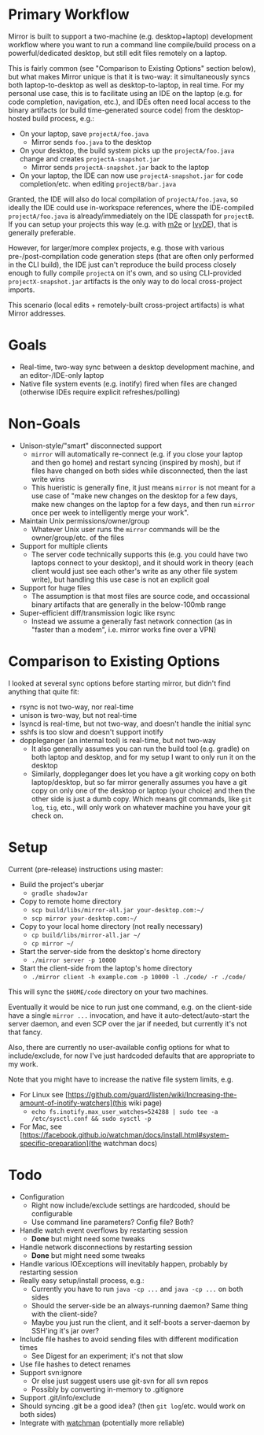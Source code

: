 
Primary Workflow
================

Mirror is built to support a two-machine (e.g. desktop+laptop) development workflow where you want to run a command line compile/build process on a powerful/dedicated desktop, but still edit files remotely on a laptop.

This is fairly common (see "Comparison to Existing Options" section below), but what makes Mirror unique is that it is two-way: it simultaneously syncs both laptop-to-desktop as well as desktop-to-laptop, in real time. For my personal use case, this is to facilitate using an IDE on the laptop (e.g. for code completion, navigation, etc.), and IDEs often need local access to the binary artifacts (or build time-generated source code) from the desktop-hosted build process, e.g.:

* On your laptop, save `projectA/foo.java`
  * Mirror sends `foo.java` to the desktop
* On your desktop, the build system picks up the `projectA/foo.java` change and creates `projectA-snapshot.jar`
  * Mirror sends `projectA-snapshot.jar` back to the laptop
* On your laptop, the IDE can now use `projectA-snapshot.jar` for code completion/etc. when editing `projectB/bar.java`

Granted, the IDE will also do local compilation of `projectA/foo.java`, so ideally the IDE could use in-workspace references, where the IDE-compiled `projectA/foo.java` is already/immediately on the IDE classpath for `projectB`. If you can setup your projects this way (e.g. with [m2e](http://www.eclipse.org/m2e/) or [IvyDE](https://ant.apache.org/ivy/ivyde/)), that is generally preferable.

However, for larger/more complex projects, e.g. those with various pre-/post-compilation code generation steps (that are often only performed in the CLI build), the IDE just can't reproduce the build process closely enough to fully compile `projectA` on it's own, and so using CLI-provided `projectX-snapshot.jar` artifacts is the only way to do local cross-project imports.

This scenario (local edits + remotely-built cross-project artifacts) is what Mirror addresses.

Goals
=====

* Real-time, two-way sync between a desktop development machine, and an editor-/IDE-only laptop
* Native file system events (e.g. inotify) fired when files are changed (otherwise IDEs require explicit refreshes/polling)

Non-Goals
=========

* Unison-style/"smart" disconnected support
  * `mirror` will automatically re-connect (e.g. if you close your laptop and then go home) and restart syncing (inspired by mosh), but if files have changed on both sides while disconnected, then the last write wins
  * This hueristic is generally fine, it just means `mirror` is not meant for a use case of "make new changes on the desktop for a few days, make new changes on the laptop for a few days, and then run `mirror` once per week to intelligently merge your work".
* Maintain Unix permissions/owner/group
  * Whatever Unix user runs the `mirror` commands will be the owner/group/etc. of the files
* Support for multiple clients
  * The server code technically supports this (e.g. you could have two laptops connect to your desktop), and it should work in theory (each client would just see each other's write as any other file system write), but handling this use case is not an explicit goal
* Support for huge files
  * The assumption is that most files are source code, and occassional binary artifacts that are generally in the below-100mb range
* Super-efficient diff/transmission logic like rsync
  * Instead we assume a generally fast network connection (as in "faster than a modem", i.e. mirror works fine over a VPN)

Comparison to Existing Options
==============================

I looked at several sync options before starting mirror, but didn't find anything that quite fit:

* rsync is not two-way, nor real-time
* unison is two-way, but not real-time
* lsyncd is real-time, but not two-way, and doesn't handle the initial sync
* sshfs is too slow and doesn't support inotify
* doppleganger (an internal tool) is real-time, but not two-way
  * It also generally assumes you can run the build tool (e.g. gradle) on both laptop and desktop, and for my setup I want to only run it on the desktop
  * Similarly, doppleganger does let you have a git working copy on both laptop/desktop, but so far mirror generally assumes you have a git copy on only one of the desktop or laptop (your choice) and then the other side is just a dumb copy. Which means git commands, like `git log`, `tig`, etc., will only work on whatever machine you have your git check on.

Setup
=====

Current (pre-release) instructions using master:

* Build the project's uberjar
  * `gradle shadowJar`
* Copy to remote home directory
  * `scp build/libs/mirror-all.jar your-desktop.com:~/`
  * `scp mirror your-desktop.com:~/`
* Copy to your local home directory (not really necessary)
  * `cp build/libs/mirror-all.jar ~/`
  * `cp mirror ~/`
* Start the server-side from the desktop's home directory
  * `./mirror server -p 10000`
* Start the client-side from the laptop's home directory
  * `./mirror client -h example.com -p 10000 -l ./code/ -r ./code/`

This will sync the `$HOME/code` directory on your two machines.

Eventually it would be nice to run just one command, e.g. on the client-side have a single `mirror ...` invocation, and have it auto-detect/auto-start the server daemon, and even SCP over the jar if needed, but currently it's not that fancy.

Also, there are currently no user-available config options for what to include/exclude, for now I've just hardcoded defaults that are appropriate to my work.

Note that you might have to increase the native file system limits, e.g.

* For Linux see [https://github.com/guard/listen/wiki/Increasing-the-amount-of-inotify-watchers](this wiki page)
  * `echo fs.inotify.max_user_watches=524288 | sudo tee -a /etc/sysctl.conf && sudo sysctl -p`
* For Mac, see [https://facebook.github.io/watchman/docs/install.html#system-specific-preparation](the watchman docs)

Todo
====

* Configuration
  * Right now include/exclude settings are hardcoded, should be configurable
  * Use command line parameters? Config file? Both?
* Handle watch event overflows by restarting session
  * **Done** but might need some tweaks
* Handle network disconnections by restarting session 
  * **Done** but might need some tweaks
* Handle various IOExceptions will inevitably happen, probably by restarting session
* Really easy setup/install process, e.g.:
  * Currently you have to run `java -cp ...` and `java -cp ...` on both sides
  * Should the server-side be an always-running daemon? Same thing with the client-side?
  * Maybe you just run the client, and it self-boots a server-daemon by SSH'ing it's jar over?
* Include file hashes to avoid sending files with different modification times
  * See Digest for an experiment; it's not that slow
* Use file hashes to detect renames
* Support svn:ignore
  * Or else just suggest users use git-svn for all svn repos
  * Possibly by converting in-memory to .gitignore
* Support .git/info/exclude
* Should syncing .git be a good idea? (then `git log`/etc. would work on both sides)
* Integrate with [watchman](https://facebook.github.io/watchman/) (potentially more reliable)


